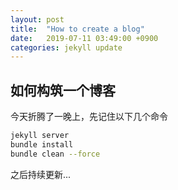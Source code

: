 ```yaml
---
layout: post
title:  "How to create a blog"
date:   2019-07-11 03:49:00 +0900
categories: jekyll update
---
```

## 如何构筑一个博客  

今天折腾了一晚上，先记住以下几个命令  

```bash
jekyll server  
bundle install
bundle clean --force
```

之后持续更新...
